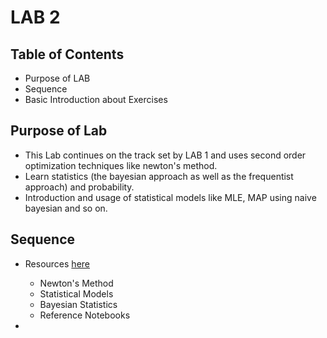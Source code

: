 # LAB 2

## Table of Contents
  - Purpose of LAB
  - Sequence
  - Basic Introduction about Exercises
  
## Purpose of Lab
  - This Lab continues on the track set by LAB 1 and uses second order optimization techniques like newton's method.
  - Learn statistics (the bayesian approach as well as the frequentist approach) and probability. 
  - Introduction and usage of statistical models like MLE, MAP  using naive bayesian and so on.
  
## Sequence
  - Resources [here](https://github.com/ELSPL/ml-community/tree/master/Labs/Resources)
    - Newton's Method
    - Statistical Models
    - Bayesian Statistics
    - Reference Notebooks
  
  -  
  
